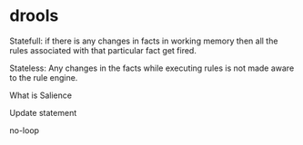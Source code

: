 # drools

Statefull:
if there is any changes in facts in working memory then all the rules associated with that particular fact get fired.

Stateless:
Any changes in the facts while executing rules is not made aware to the rule engine.

What is Salience

Update statement

no-loop
